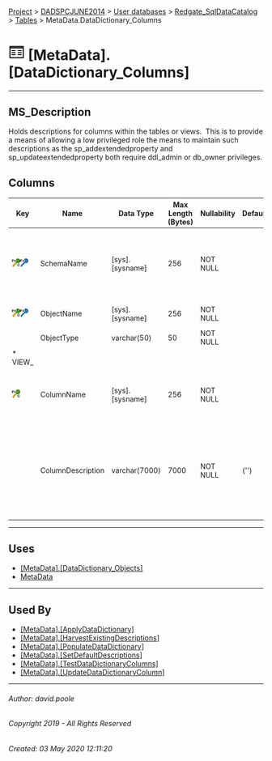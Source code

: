 #### 

[Project](../../../../readme.md) > [DADSPCJUNE2014](../../../readme.md) > [User databases](../../readme.md) > [Redgate_SqlDataCatalog](../readme.md) > [Tables](Tables.md) > MetaData.DataDictionary_Columns

# ![Tables](../../../../Images/Table32.png) [MetaData].[DataDictionary_Columns]

---

## <a name="#description"></a>MS_Description

Holds descriptions for columns within the tables or views.  This is to provide a means of allowing a low privileged role the means to maintain such descriptions as the sp_addextendedproperty and sp_updateextendedproperty both require ddl_admin or db_owner privileges.

## <a name="#columns"></a>Columns

| Key | Name | Data Type | Max Length (Bytes) | Nullability | Default | Description |
|---|---|---|---|---|---|---|
| [![Cluster Primary Key PK_DataDictionary_Columns: SchemaName\ObjectName\ColumnName](../../../../Images/pkcluster.png)](#indexes)[![Foreign Keys FK_DataDictionary_Columns: [MetaData].[DataDictionary_Objects].SchemaName\ObjectName](../../../../Images/fk.png)](#foreignkeys) | SchemaName | [sys].[sysname] | 256 | NOT NULL |  | _The schema name in which the object containing the column resides_ |
| [![Cluster Primary Key PK_DataDictionary_Columns: SchemaName\ObjectName\ColumnName](../../../../Images/pkcluster.png)](#indexes)[![Foreign Keys FK_DataDictionary_Columns: [MetaData].[DataDictionary_Objects].SchemaName\ObjectName](../../../../Images/fk.png)](#foreignkeys) | ObjectName | [sys].[sysname] | 256 | NOT NULL |  | _The name of the table or view_ |
|  | ObjectType | varchar(50) | 50 | NOT NULL |  | _* TABLE
		* VIEW_ |
| [![Cluster Primary Key PK_DataDictionary_Columns: SchemaName\ObjectName\ColumnName](../../../../Images/pkcluster.png)](#indexes) | ColumnName | [sys].[sysname] | 256 | NOT NULL |  | _The name of the column within the table or view_ |
|  | ColumnDescription | varchar(7000) | 7000 | NOT NULL | ('') | _User friendly text describing the use and any relevant detail about the column within the table or view_ |


---

## <a name="#uses"></a>Uses

* [[MetaData].[DataDictionary_Objects]](DataDictionary_Objects.md)
* [MetaData](../Security/Schemas/MetaData.md)


---

## <a name="#usedby"></a>Used By

* [[MetaData].[ApplyDataDictionary]](../Programmability/Stored_Procedures/ApplyDataDictionary.md)
* [[MetaData].[HarvestExistingDescriptions]](../Programmability/Stored_Procedures/HarvestExistingDescriptions.md)
* [[MetaData].[PopulateDataDictionary]](../Programmability/Stored_Procedures/PopulateDataDictionary.md)
* [[MetaData].[SetDefaultDescriptions]](../Programmability/Stored_Procedures/SetDefaultDescriptions.md)
* [[MetaData].[TestDataDictionaryColumns]](../Programmability/Stored_Procedures/TestDataDictionaryColumns.md)
* [[MetaData].[UpdateDataDictionaryColumn]](../Programmability/Stored_Procedures/UpdateDataDictionaryColumn.md)


---

###### Author:  david.poole

###### Copyright 2019 - All Rights Reserved

###### Created: 03 May 2020 12:11:20


